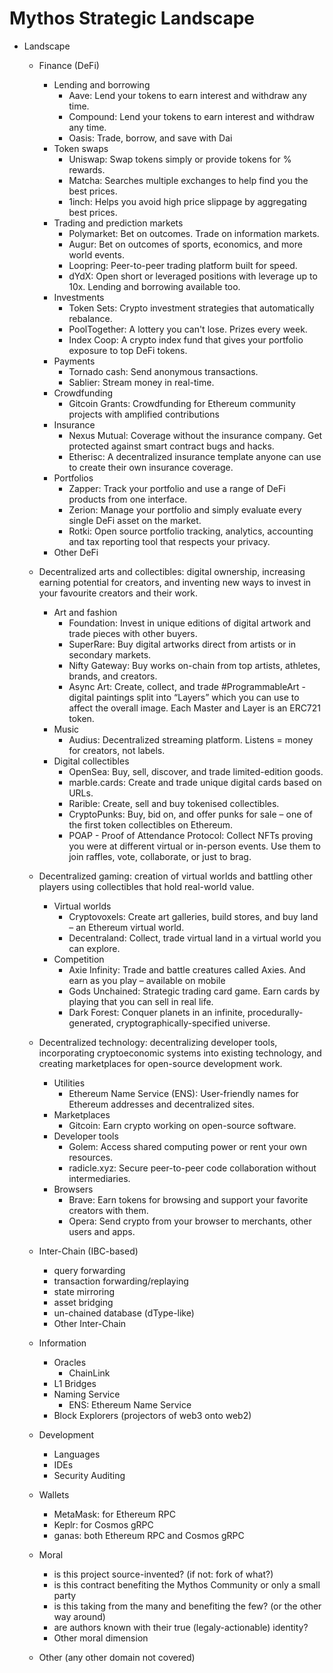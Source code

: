 # Mythos Strategic Landscape

- Landscape
    - Finance (DeFi)
        - Lending and borrowing
            - Aave: Lend your tokens to earn interest and withdraw any time.
            - Compound: Lend your tokens to earn interest and withdraw any time.
            - Oasis: Trade, borrow, and save with Dai
        - Token swaps
            - Uniswap: Swap tokens simply or provide tokens for % rewards.
            - Matcha: Searches multiple exchanges to help find you the best prices.
            - 1inch: Helps you avoid high price slippage by aggregating best prices.
        - Trading and prediction markets
            - Polymarket: Bet on outcomes. Trade on information markets.
            - Augur: Bet on outcomes of sports, economics, and more world events.
            - Loopring: Peer-to-peer trading platform built for speed.
            - dYdX: Open short or leveraged positions with leverage up to 10x. Lending and borrowing available too.
        - Investments
            - Token Sets: Crypto investment strategies that automatically rebalance.
            - PoolTogether: A lottery you can't lose. Prizes every week.
            - Index Coop: A crypto index fund that gives your portfolio exposure to top DeFi tokens.
        - Payments
            - Tornado cash: Send anonymous transactions.
            - Sablier: Stream money in real-time.
        - Crowdfunding
            - Gitcoin Grants: Crowdfunding for Ethereum community projects with amplified contributions
        - Insurance
            - Nexus Mutual: Coverage without the insurance company. Get protected against smart contract bugs and hacks.
            - Etherisc: A decentralized insurance template anyone can use to create their own insurance coverage.
        - Portfolios
            - Zapper: Track your portfolio and use a range of DeFi products from one interface.
            - Zerion: Manage your portfolio and simply evaluate every single DeFi asset on the market.
            - Rotki: Open source portfolio tracking, analytics, accounting and tax reporting tool that respects your privacy.
        - Other DeFi
    - Decentralized arts and collectibles: digital ownership, increasing earning potential for creators, and inventing new ways to invest in your favourite creators and their work.
        - Art and fashion
            - Foundation: Invest in unique editions of digital artwork and trade pieces with other buyers.
            - SuperRare: Buy digital artworks direct from artists or in secondary markets.
            - Nifty Gateway: Buy works on-chain from top artists, athletes, brands, and creators.
            - Async Art: Create, collect, and trade #ProgrammableArt - digital paintings split into “Layers” which you can use to affect the overall image. Each Master and Layer is an ERC721 token.
        - Music
            - Audius: Decentralized streaming platform. Listens = money for creators, not labels.
        - Digital collectibles
            - OpenSea: Buy, sell, discover, and trade limited-edition goods.
            - marble.cards: Create and trade unique digital cards based on URLs.
            - Rarible: Create, sell and buy tokenised collectibles.
            - CryptoPunks: Buy, bid on, and offer punks for sale – one of the first token collectibles on Ethereum.
            - POAP - Proof of Attendance Protocol: Collect NFTs proving you were at different virtual or in-person events. Use them to join raffles, vote, collaborate, or just to brag.
    - Decentralized gaming: creation of virtual worlds and battling other players using collectibles that hold real-world value.
        - Virtual worlds
            - Cryptovoxels: Create art galleries, build stores, and buy land – an Ethereum virtual world.
            - Decentraland: Collect, trade virtual land in a virtual world you can explore.
        - Competition
            - Axie Infinity: Trade and battle creatures called Axies. And earn as you play – available on mobile
            - Gods Unchained: Strategic trading card game. Earn cards by playing that you can sell in real life.
            - Dark Forest: Conquer planets in an infinite, procedurally-generated, cryptographically-specified universe.

    - Decentralized technology: decentralizing developer tools, incorporating cryptoeconomic systems into existing technology, and creating marketplaces for open-source development work.
        - Utilities
            - Ethereum Name Service (ENS): User-friendly names for Ethereum addresses and decentralized sites.
        - Marketplaces
            - Gitcoin: Earn crypto working on open-source software.
        - Developer tools
            - Golem: Access shared computing power or rent your own resources.
            - radicle.xyz: Secure peer-to-peer code collaboration without intermediaries.
        - Browsers
            - Brave: Earn tokens for browsing and support your favorite creators with them.
            - Opera: Send crypto from your browser to merchants, other users and apps.
    - Inter-Chain (IBC-based)
        - query forwarding
        - transaction forwarding/replaying
        - state mirroring
        - asset bridging
        - un-chained database (dType-like)
        - Other Inter-Chain
    - Information
        - Oracles
            - ChainLink
        - L1 Bridges
        - Naming Service
            - ENS: Ethereum Name Service
        - Block Explorers (projectors of web3 onto web2)
    - Development
        - Languages
        - IDEs
        - Security Auditing
    - Wallets
        - MetaMask: for Ethereum RPC
        - Keplr: for Cosmos gRPC
        - ganas: both Ethereum RPC and Cosmos gRPC
    - Moral
        - is this project source-invented? (if not: fork of what?)
        - is this contract benefiting the Mythos Community or only a small party
        - is this taking from the many and benefiting the few? (or the other way around)
        - are authors known with their true (legaly-actionable) identity?
        - Other moral dimension
    - Other (any other domain not covered)

